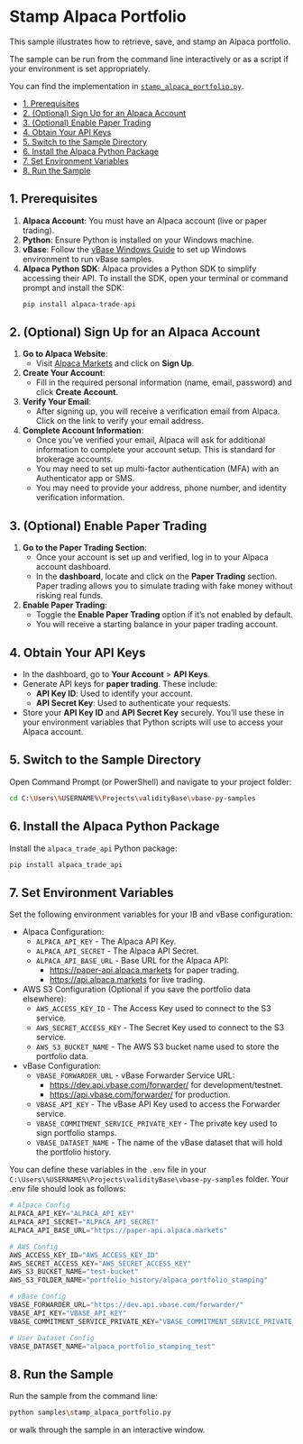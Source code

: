 # Stamp Alpaca Portfolio

<!-- omit in toc -->

This sample illustrates how to retrieve, save, and stamp an Alpaca portfolio.

The sample can be run from the command line interactively or as a script if your environment is set appropriately.

You can find the implementation in [`stamp_alpaca_portfolio.py`](https://github.com/validityBase/vbase-py-samples/blob/main/samples/stamp_alpaca_portfolio.py).

- [1. Prerequisites](#prerequisites)
- [2. (Optional) Sign Up for an Alpaca Account](#optional-sign-up-for-an-alpaca-account)
- [3. (Optional) Enable Paper Trading](#optional-enable-paper-trading)
- [4. Obtain Your API Keys](#obtain-your-api-keys)
- [5. Switch to the Sample Directory](#switch-to-the-sample-directory)
- [6. Install the Alpaca Python Package](#install-the-alpaca-python-package)
- [7. Set Environment Variables](#set-environment-variables)
- [8. Run the Sample](#run-the-sample)

## 1. Prerequisites<a href="#prerequisites" id="prerequisites"></a>

1. **Alpaca Account**: You must have an Alpaca account (live or paper trading).
2. **Python**: Ensure Python is installed on your Windows machine.
3. **vBase**: Follow the [vBase Windows Guide](windows_guide.md) to set up Windows environment to run vBase samples.
4. **Alpaca Python SDK**: Alpaca provides a Python SDK to simplify accessing their API. To install the SDK, open your terminal or command prompt and install the SDK:
   ```bash
   pip install alpaca-trade-api
   ```

## 2. (Optional) Sign Up for an Alpaca Account<a href="#optional-sign-up-for-an-alpaca-account" id="optional-sign-up-for-an-alpaca-account"></a>

1. **Go to Alpaca Website**:
   - Visit [Alpaca Markets](https://alpaca.markets/) and click on **Sign Up**.
2. **Create Your Account**:
   - Fill in the required personal information (name, email, password) and click **Create Account**.
3. **Verify Your Email**:
   - After signing up, you will receive a verification email from Alpaca. Click on the link to verify your email address.
4. **Complete Account Information**:
   - Once you’ve verified your email, Alpaca will ask for additional information to complete your account setup. This is standard for brokerage accounts.
   - You may need to set up multi-factor authentication (MFA) with an Authenticator app or SMS.
   - You may need to provide your address, phone number, and identity verification information.

## 3. (Optional) Enable Paper Trading<a href="#optional-enable-paper-trading" id="optional-enable-paper-trading"></a>

1. **Go to the Paper Trading Section**:
   - Once your account is set up and verified, log in to your Alpaca account dashboard.
   - In the **dashboard**, locate and click on the **Paper Trading** section. Paper trading allows you to simulate trading with fake money without risking real funds.
2. **Enable Paper Trading**:
   - Toggle the **Enable Paper Trading** option if it’s not enabled by default.
   - You will receive a starting balance in your paper trading account.

## 4. Obtain Your API Keys<a href="#obtain-your-api-keys" id="obtain-your-api-keys"></a>

- In the dashboard, go to **Your Account** > **API Keys**.
- Generate API keys for **paper trading**. These include:
  - **API Key ID**: Used to identify your account.
  - **API Secret Key**: Used to authenticate your requests.
- Store your **API Key ID** and **API Secret Key** securely. You’ll use these in your environment variables that Python scripts will use to access your Alpaca account.

## 5. Switch to the Sample Directory<a href="#switch-to-the-sample-directory" id="switch-to-the-sample-directory"></a>

Open Command Prompt (or PowerShell) and navigate to your project folder:

```bash
cd C:\Users\%USERNAME%\Projects\validityBase\vbase-py-samples
```

## 6. Install the Alpaca Python Package<a href="#install-the-alpaca-python-package" id="install-the-alpaca-python-package"></a>

Install the `alpaca_trade_api` Python package:

```bash
pip install alpaca_trade_api
```

## 7. Set Environment Variables<a href="#set-environment-variables" id="set-environment-variables"></a>

Set the following environment variables for your IB and vBase configuration:

- Alpaca Configuration:
  - `ALPACA_API_KEY` - The Alpaca API Key.
  - `ALPACA_API_SECRET` - The Alpaca API Secret.
  - `ALPACA_API_BASE_URL` - Base URL for the Alpaca API:
    - https://paper-api.alpaca.markets for paper trading.
    - https://api.alpaca.markets for live trading.
- AWS S3 Configuration (Optional if you save the portfolio data elsewhere):
  - `AWS_ACCESS_KEY_ID` - The Access Key used to connect to the S3 service.
  - `AWS_SECRET_ACCESS_KEY` - The Secret Key used to connect to the S3 service.
  - `AWS_S3_BUCKET_NAME` - The AWS S3 bucket name used to store the portfolio data.
- vBase Configuration:
  - `VBASE_FORWARDER_URL` - vBase Forwarder Service URL:
    - https://dev.api.vbase.com/forwarder/ for development/testnet.
    - https://api.vbase.com/forwarder/ for production.
  - `VBASE_API_KEY` - The vBase API Key used to access the Forwarder service.
  - `VBASE_COMMITMENT_SERVICE_PRIVATE_KEY` - The private key used to sign portfolio stamps.
  - `VBASE_DATASET_NAME` - The name of the vBase dataset that will hold the portfolio history.

You can define these variables in the `.env` file in your `C:\Users\%USERNAME%\Projects\validityBase\vbase-py-samples` folder. Your .env file should look as follows:

```python
# Alpaca Config
ALPACA_API_KEY="ALPACA_API_KEY"
ALPACA_API_SECRET="ALPACA_API_SECRET"
ALPACA_API_BASE_URL="https://paper-api.alpaca.markets"

# AWS Config
AWS_ACCESS_KEY_ID="AWS_ACCESS_KEY_ID"
AWS_SECRET_ACCESS_KEY="AWS_SECRET_ACCESS_KEY"
AWS_S3_BUCKET_NAME="test-bucket"
AWS_S3_FOLDER_NAME="portfolio_history/alpaca_portfolio_stamping"

# vBase Config
VBASE_FORWARDER_URL="https://dev.api.vbase.com/forwarder/"
VBASE_API_KEY="VBASE_API_KEY"
VBASE_COMMITMENT_SERVICE_PRIVATE_KEY="VBASE_COMMITMENT_SERVICE_PRIVATE_KEY"

# User Dataset Config
VBASE_DATASET_NAME="alpaca_portfolio_stamping_test"
```

## 8. Run the Sample<a href="#run-the-sample" id="run-the-sample"></a>

Run the sample from the command line:

```bash
python samples\stamp_alpaca_portfolio.py
```

or walk through the sample in an interactive window.
